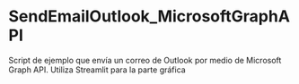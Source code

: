 # SendEmailOutlook_MicrosoftGraphAPI
Script de ejemplo que envía un correo de Outlook por medio de Microsoft Graph API. Utiliza Streamlit para la parte gráfica

